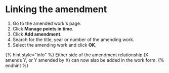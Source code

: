 # Linking the amendment

1. Go to the amended work's page.
2. Click **Manage points in time**.
3. Click **Add amendment**.
4. Search for the title, year or number of the amending work.
5. Select the amending work and click **OK**.

{% hint style="info" %}
Either side of the amendment relationship (X amends Y, or Y amended by X) can now also be added in the work form.&#x20;
{% endhint %}

